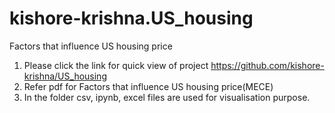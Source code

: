 # kishore-krishna.US_housing
Factors that influence US housing price 
1. Please click the link for quick view of project https://github.com/kishore-krishna/US_housing
2. Refer pdf for Factors that influence US housing price(MECE)
3. In the folder csv, ipynb, excel files are used for visualisation purpose.

